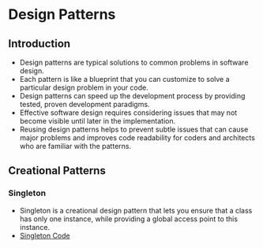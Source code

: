 # Design Patterns

## Introduction
- Design patterns are typical solutions to common problems in software design.
- Each pattern is like a blueprint that you can customize to solve a particular design problem in your code.
- Design patterns can speed up the development process by providing tested, proven development paradigms.
- Effective software design requires considering issues that may not become visible until later in the implementation.
- Reusing design patterns helps to prevent subtle issues that can cause major problems and improves code readability for coders and architects who are familiar with the patterns.

## Creational Patterns

### Singleton
- Singleton is a creational design pattern that lets you ensure that a class has only one instance, while providing a global access point to this instance.
- [Singleton Code](singleton.go)
